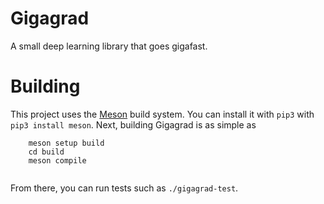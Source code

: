# Gigagrad
A small deep learning library that goes gigafast.

# Building
This project uses the [Meson](https://mesonbuild.com/Getting-meson.html) build system. You can 
install it with `pip3` with `pip3 install meson`. Next, building Gigagrad is as simple as
```
    meson setup build
    cd build
    meson compile
    
```
From there, you can run tests such as `./gigagrad-test`.

